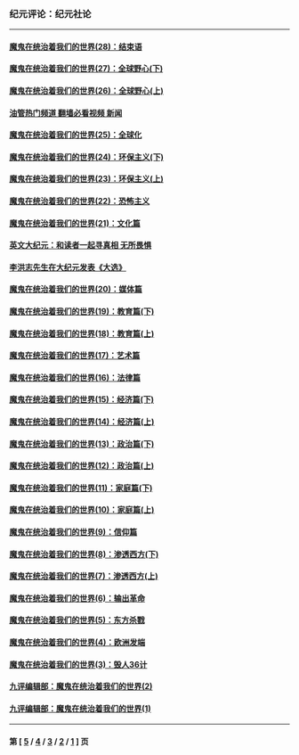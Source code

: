 ### 纪元评论：纪元社论
---
#### [魔鬼在统治着我们的世界(28)：结束语](../../pages/nsc422/n10936246.md?11260330) 
#### [魔鬼在统治着我们的世界(27)：全球野心(下)](../../pages/nsc422/n10928319.md?11260330) 
#### [魔鬼在统治着我们的世界(26)：全球野心(上)](../../pages/nsc422/n10900318.md?11260330) 
#### [油管热门频道 翻墙必看视频 新闻](ok?11260330)
#### [魔鬼在统治着我们的世界(25)：全球化](../../pages/nsc422/n10788205.md?11260330) 
#### [魔鬼在统治着我们的世界(24)：环保主义(下)](../../pages/nsc422/n10695307.md?11260330) 
#### [魔鬼在统治着我们的世界(23)：环保主义(上)](../../pages/nsc422/n10688613.md?11260330) 
#### [魔鬼在统治着我们的世界(22)：恐怖主义](../../pages/nsc422/n10614727.md?11260330) 
#### [魔鬼在统治着我们的世界(21)：文化篇](../../pages/nsc422/n10597706.md?11260330) 
#### [英文大纪元：和读者一起寻真相 无所畏惧](../../pages/nsc422/n12542027.md?11260330) 
#### [李洪志先生在大纪元发表《大选》](../../pages/nsc422/n12534746.md?11260330) 
#### [魔鬼在统治着我们的世界(20)：媒体篇](../../pages/nsc422/n10586579.md?11260330) 
#### [魔鬼在统治着我们的世界(19)：教育篇(下)](../../pages/nsc422/n10564808.md?11260330) 
#### [魔鬼在统治着我们的世界(18)：教育篇(上)](../../pages/nsc422/n10526970.md?11260330) 
#### [魔鬼在统治着我们的世界(17)：艺术篇](../../pages/nsc422/n10499093.md?11260330) 
#### [魔鬼在统治着我们的世界(16)：法律篇](../../pages/nsc422/n10485969.md?11260330) 
#### [魔鬼在统治着我们的世界(15)：经济篇(下)](../../pages/nsc422/n10469975.md?11260330) 
#### [魔鬼在统治着我们的世界(14)：经济篇(上)](../../pages/nsc422/n10457370.md?11260330) 
#### [魔鬼在统治着我们的世界(13)：政治篇(下)](../../pages/nsc422/n10448270.md?11260330) 
#### [魔鬼在统治着我们的世界(12)：政治篇(上)](../../pages/nsc422/n10444576.md?11260330) 
#### [魔鬼在统治着我们的世界(11)：家庭篇(下)](../../pages/nsc422/n10440961.md?11260330) 
#### [魔鬼在统治着我们的世界(10)：家庭篇(上)](../../pages/nsc422/n10435448.md?11260330) 
#### [魔鬼在统治着我们的世界(9)：信仰篇](../../pages/nsc422/n10432159.md?11260330) 
#### [魔鬼在统治着我们的世界(8)：渗透西方(下)](../../pages/nsc422/n10429603.md?11260330) 
#### [魔鬼在统治着我们的世界(7)：渗透西方(上)](../../pages/nsc422/n10426013.md?11260330) 
#### [魔鬼在统治着我们的世界(6)：输出革命](../../pages/nsc422/n10421536.md?11260330) 
#### [魔鬼在统治着我们的世界(5)：东方杀戮](../../pages/nsc422/n10417707.md?11260330) 
#### [魔鬼在统治着我们的世界(4)：欧洲发端](../../pages/nsc422/n10414890.md?11260330) 
#### [魔鬼在统治着我们的世界(3)：毁人36计](../../pages/nsc422/n10411583.md?11260330) 
#### [九评编辑部：魔鬼在统治着我们的世界(2)](../../pages/nsc422/n10410036.md?11260330) 
#### [九评编辑部：魔鬼在统治着我们的世界(1)](../../pages/nsc422/n10406825.md?11260330) 

---
#### 第 [ [5](./5.md?11260330) / [4](./4.md?11260330) / [3](./3.md?11260330) / [2](./2.md?11260330) / [1](./1.md?11260330) ] 页
